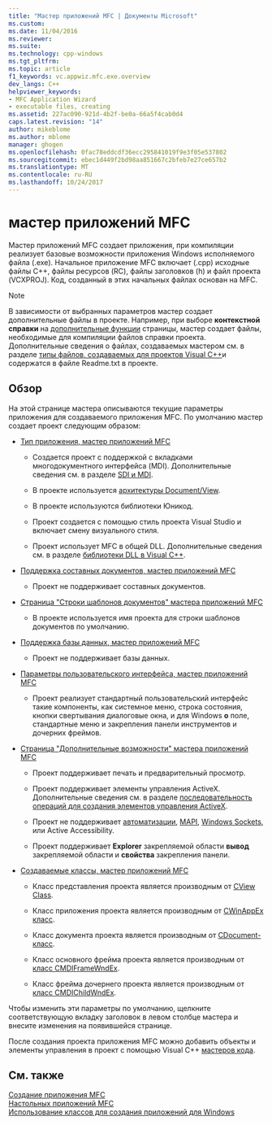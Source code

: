 ```yaml
---
title: "Мастер приложений MFC | Документы Microsoft"
ms.custom: 
ms.date: 11/04/2016
ms.reviewer: 
ms.suite: 
ms.technology: cpp-windows
ms.tgt_pltfrm: 
ms.topic: article
f1_keywords: vc.appwiz.mfc.exe.overview
dev_langs: C++
helpviewer_keywords:
- MFC Application Wizard
- executable files, creating
ms.assetid: 227ac090-921d-4b2f-be0a-66a5f4cab0d4
caps.latest.revision: "14"
author: mikeblome
ms.author: mblome
manager: ghogen
ms.openlocfilehash: 0fac78eddcdf36ecc295841019f9e3f05e537802
ms.sourcegitcommit: ebec1d449f2bd98aa851667c2bfeb7e27ce657b2
ms.translationtype: MT
ms.contentlocale: ru-RU
ms.lasthandoff: 10/24/2017
---
```

# <a name="mfc-application-wizard"></a>мастер приложений MFC
Мастер приложений MFC создает приложения, при компиляции реализует базовые возможности приложения Windows исполняемого файла (.exe). Начальное приложение MFC включает (.cpp) исходные файлы C++, файлы ресурсов (RC), файлы заголовков (h) и файл проекта (VCXPROJ). Код, созданный в этих начальных файлах основан на MFC.  
  
> [!NOTE]
>  В зависимости от выбранных параметров мастер создает дополнительные файлы в проекте. Например, при выборе **контекстной справки** на [дополнительные функции](../../mfc/reference/advanced-features-mfc-application-wizard.md) страницы, мастер создает файлы, необходимые для компиляции файлов справки проекта. Дополнительные сведения о файлах, создаваемых мастером см. в разделе [типы файлов, создаваемых для проектов Visual C++](../../ide/file-types-created-for-visual-cpp-projects.md)и содержатся в файле Readme.txt в проекте.  
  
## <a name="overview"></a>Обзор  
 На этой странице мастера описываются текущие параметры приложения для создаваемого приложения MFC. По умолчанию мастер создает проект следующим образом:  
  
-   [Тип приложения, мастер приложений MFC](../../mfc/reference/application-type-mfc-application-wizard.md)  
  
    -   Создается проект с поддержкой с вкладками многодокументного интерфейса (MDI). Дополнительные сведения см. в разделе [SDI и MDI](../../mfc/sdi-and-mdi.md).  
  
    -   В проекте используется [архитектуры Document/View](../../mfc/document-view-architecture.md).  
  
    -   В проекте используются библиотеки Юникод.  
  
    -   Проект создается с помощью стиль проекта Visual Studio и включает смену визуального стиля.  
  
    -   Проект использует MFC в общей DLL. Дополнительные сведения см. в разделе [библиотеки DLL в Visual C++](../../build/dlls-in-visual-cpp.md).  
  
-   [Поддержка составных документов, мастер приложений MFC](../../mfc/reference/compound-document-support-mfc-application-wizard.md)  
  
    -   Проект не поддерживает составных документов.  
  
-   [Страница "Строки шаблонов документов" мастера приложений MFC](../../mfc/reference/document-template-strings-mfc-application-wizard.md)  
  
    -   В проекте используется имя проекта для строки шаблонов документов по умолчанию.  
  
-   [Поддержка базы данных, мастер приложений MFC](../../mfc/reference/database-support-mfc-application-wizard.md)  
  
    -   Проект не поддерживает базы данных.  
  
-   [Параметры пользовательского интерфейса, мастер приложений MFC](../../mfc/reference/user-interface-features-mfc-application-wizard.md)  
  
    -   Проект реализует стандартный пользовательский интерфейс такие компоненты, как системное меню, строка состояния, кнопки свертывания диалоговые окна, и для Windows **о** поле, стандартные меню и закрепления панели инструментов и дочерних фреймов.  
  
-   [Страница "Дополнительные возможности" мастера приложений MFC](../../mfc/reference/advanced-features-mfc-application-wizard.md)  
  
    -   Проект поддерживает печать и предварительный просмотр.  
  
    -   Проект поддерживает элементы управления ActiveX. Дополнительные сведения см. в разделе [последовательность операций для создания элементов управления ActiveX](../../mfc/sequence-of-operations-for-creating-activex-controls.md).  
  
    -   Проект не поддерживает [автоматизации](../../mfc/automation.md), [MAPI](../../mfc/mapi-support-in-mfc.md), [Windows Sockets](../../mfc/windows-sockets-in-mfc.md), или Active Accessibility.  
  
    -   Проект поддерживает **Explorer** закрепляемой области **вывод** закрепляемой области и **свойства** закрепления панели.  
  
-   [Создаваемые классы, мастер приложений MFC](../../mfc/reference/generated-classes-mfc-application-wizard.md)  
  
    -   Класс представления проекта является производным от [CView Class](../../mfc/reference/cview-class.md).  
  
    -   Класс приложения проекта является производным от [CWinAppEx класс](../../mfc/reference/cwinappex-class.md).  
  
    -   Класс документа проекта является производным от [CDocument-класс](../../mfc/reference/cdocument-class.md).  
  
    -   Класс основного фрейма проекта является производным от [класс CMDIFrameWndEx](../../mfc/reference/cmdiframewndex-class.md).  
  
    -   Класс фрейма дочернего проекта является производным от [класс CMDIChildWndEx](../../mfc/reference/cmdichildwndex-class.md).  
  
 Чтобы изменить эти параметры по умолчанию, щелкните соответствующую вкладку заголовок в левом столбце мастера и внесите изменения на появившейся странице.  
  
 После создания проекта приложения MFC можно добавить объекты и элементы управления в проект с помощью Visual C++ [мастеров кода](../../ide/adding-functionality-with-code-wizards-cpp.md).  
  
## <a name="see-also"></a>См. также  
 [Создание приложения MFC](../../mfc/reference/creating-an-mfc-application.md)   
 [Настольных приложений MFC](../../mfc/mfc-desktop-applications.md)   
 [Использование классов для создания приложений для Windows](../../mfc/using-the-classes-to-write-applications-for-windows.md)
